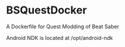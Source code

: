 # BSQuestDocker
A Dockerfile for Quest Modding of Beat Saber

Android NDK is located at /opt/android-ndk 
